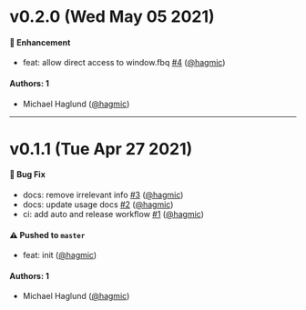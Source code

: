 # v0.2.0 (Wed May 05 2021)

#### 🚀 Enhancement

- feat: allow direct access to window.fbq [#4](https://github.com/lifechurch/facebook-pixel/pull/4) ([@hagmic](https://github.com/hagmic))

#### Authors: 1

- Michael Haglund ([@hagmic](https://github.com/hagmic))

---

# v0.1.1 (Tue Apr 27 2021)

#### 🐛 Bug Fix

- docs: remove irrelevant info [#3](https://github.com/lifechurch/facebook-pixel/pull/3) ([@hagmic](https://github.com/hagmic))
- docs: update usage docs [#2](https://github.com/lifechurch/facebook-pixel/pull/2) ([@hagmic](https://github.com/hagmic))
- ci: add auto and release workflow [#1](https://github.com/lifechurch/facebook-pixel/pull/1) ([@hagmic](https://github.com/hagmic))

#### ⚠️ Pushed to `master`

- feat: init ([@hagmic](https://github.com/hagmic))

#### Authors: 1

- Michael Haglund ([@hagmic](https://github.com/hagmic))
